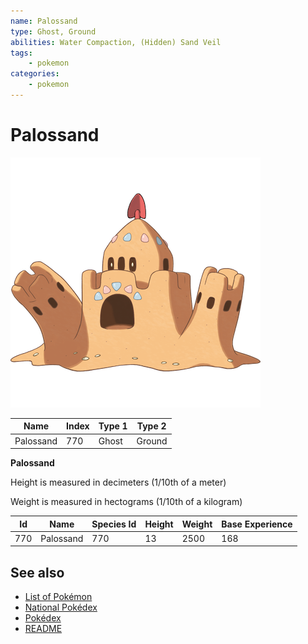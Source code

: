 ```yaml
---
name: Palossand
type: Ghost, Ground
abilities: Water Compaction, (Hidden) Sand Veil
tags:
    - pokemon
categories:
    - pokemon
---
```


# Palossand


![Palossand](images/770.png)

| **Name** | **Index** | **Type 1** | **Type 2** |
|----|----|----|----|
| Palossand | 770 | Ghost | Ground  |

**Palossand** 


Height is measured in decimeters (1/10th of a meter)

Weight is measured in hectograms (1/10th of a kilogram)

| **Id** | **Name** | **Species Id** | **Height** | **Weight** | **Base Experience** |
|--------|----------|----------------|------------|------------|---------------------|
| 770 | Palossand | 770 | 13 | 2500 | 168 |


## See also

- [List of Pokémon](../pokemon.md)
- [National Pokédex](../national_pokedex.md)
- [Pokédex](../pokedex.md)
- [README](../README.md)
